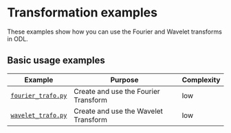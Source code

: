 # Transformation examples

These examples show how you can use the Fourier and Wavelet transforms in ODL.

## Basic usage examples

Example | Purpose | Complexity
------- | ------- | ----------
[`fourier_trafo.py`](fourier_trafo.py) | Create and use the Fourier Transform | low
[`wavelet_trafo.py`](wavelet_trafo.py) | Create and use the Wavelet Transform | low
